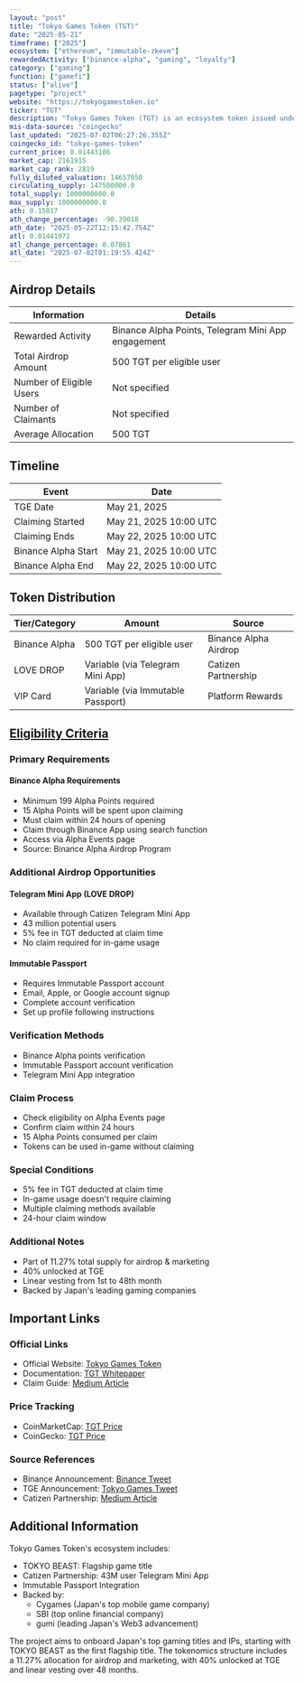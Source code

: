 ```yaml
---
layout: "post"
title: "Tokyo Games Token (TGT)"
date: "2025-05-21"
timeframe: ["2025"]
ecosystem: ["ethereum", "immutable-zkevm"]
rewardedActivity: ["binance-alpha", "gaming", "loyalty"]
category: ["gaming"]
function: ["gamefi"]
status: ["alive"]
pagetype: "project"
website: "https://tokyogamestoken.io"
ticker: "TGT"
description: "Tokyo Games Token (TGT) is an ecosystem token issued under the philosophy of 'Shaping the Future of Web3 Gaming from Japan', backed by Japan's leading gaming companies including Cygames, SBI, and gumi."
mis-data-source: "coingecko"
last_updated: "2025-07-02T06:27:26.355Z"
coingecko_id: "tokyo-games-token"
current_price: 0.01443106
market_cap: 2161915
market_cap_rank: 2819
fully_diluted_valuation: 14657050
circulating_supply: 147500000.0
total_supply: 1000000000.0
max_supply: 1000000000.0
ath: 0.15017
ath_change_percentage: -90.39018
ath_date: "2025-05-22T12:15:42.754Z"
atl: 0.01441972
atl_change_percentage: 0.07861
atl_date: "2025-07-02T01:19:55.424Z"
---
```


## Airdrop Details

| Information              | Details                                            |
| ------------------------ | -------------------------------------------------- |
| Rewarded Activity        | Binance Alpha Points, Telegram Mini App engagement |
| Total Airdrop Amount     | 500 TGT per eligible user                          |
| Number of Eligible Users | Not specified                                      |
| Number of Claimants      | Not specified                                      |
| Average Allocation       | 500 TGT                                            |

## Timeline

| Event               | Date                   |
| ------------------- | ---------------------- |
| TGE Date            | May 21, 2025           |
| Claiming Started    | May 21, 2025 10:00 UTC |
| Claiming Ends       | May 22, 2025 10:00 UTC |
| Binance Alpha Start | May 21, 2025 10:00 UTC |
| Binance Alpha End   | May 22, 2025 10:00 UTC |

## Token Distribution

| Tier/Category | Amount                            | Source                |
| ------------- | --------------------------------- | --------------------- |
| Binance Alpha | 500 TGT per eligible user         | Binance Alpha Airdrop |
| LOVE DROP     | Variable (via Telegram Mini App)  | Catizen Partnership   |
| VIP Card      | Variable (via Immutable Passport) | Platform Rewards      |

## [Eligibility Criteria](https://x.com/binance/status/1925130505424408604)

### Primary Requirements

#### Binance Alpha Requirements

- Minimum 199 Alpha Points required
- 15 Alpha Points will be spent upon claiming
- Must claim within 24 hours of opening
- Claim through Binance App using search function
- Access via Alpha Events page
- Source: Binance Alpha Airdrop Program

### Additional Airdrop Opportunities

#### Telegram Mini App (LOVE DROP)

- Available through Catizen Telegram Mini App
- 43 million potential users
- 5% fee in TGT deducted at claim time
- No claim required for in-game usage

#### Immutable Passport

- Requires Immutable Passport account
- Email, Apple, or Google account signup
- Complete account verification
- Set up profile following instructions

### Verification Methods

- Binance Alpha points verification
- Immutable Passport account verification
- Telegram Mini App integration

### Claim Process

- Check eligibility on Alpha Events page
- Confirm claim within 24 hours
- 15 Alpha Points consumed per claim
- Tokens can be used in-game without claiming

### Special Conditions

- 5% fee in TGT deducted at claim time
- In-game usage doesn't require claiming
- Multiple claiming methods available
- 24-hour claim window

### Additional Notes

- Part of 11.27% total supply for airdrop & marketing
- 40% unlocked at TGE
- Linear vesting from 1st to 48th month
- Backed by Japan's leading gaming companies

## Important Links

### Official Links

- Official Website: [Tokyo Games Token](https://tokyogamestoken.io)
- Documentation: [TGT Whitepaper](https://tokyogamestoken.gitbook.io/tgt-whitepaper)
- Claim Guide: [Medium Article](https://medium.com/@TOKYOBEAST/how-to-claim-tgt-airdrop-rewards-including-the-tgt-vip-card-and-tokyo-beast-love-drop-f40b98024ff2)

### Price Tracking

- CoinMarketCap: [TGT Price](https://coinmarketcap.com/currencies/tokyo-games-token/)
- CoinGecko: [TGT Price](https://www.coingecko.com/en/coins/tokyo-games-token)

### Source References

- Binance Announcement: [Binance Tweet](https://x.com/binance/status/1925130505424408604)
- TGE Announcement: [Tokyo Games Tweet](https://x.com/TOKYOGAMES_FDN/status/1922278432655953969)
- Catizen Partnership: [Medium Article](https://medium.com/@TOKYOBEAST/catizen-tokyo-beast-marketing-partnership-announcement-495568e4245d)

## Additional Information

Tokyo Games Token's ecosystem includes:

- TOKYO BEAST: Flagship game title
- Catizen Partnership: 43M user Telegram Mini App
- Immutable Passport Integration
- Backed by:
  - Cygames (Japan's top mobile game company)
  - SBI (top online financial company)
  - gumi (leading Japan's Web3 advancement)

The project aims to onboard Japan's top gaming titles and IPs, starting with TOKYO BEAST as the first flagship title. The tokenomics structure includes a 11.27% allocation for airdrop and marketing, with 40% unlocked at TGE and linear vesting over 48 months.